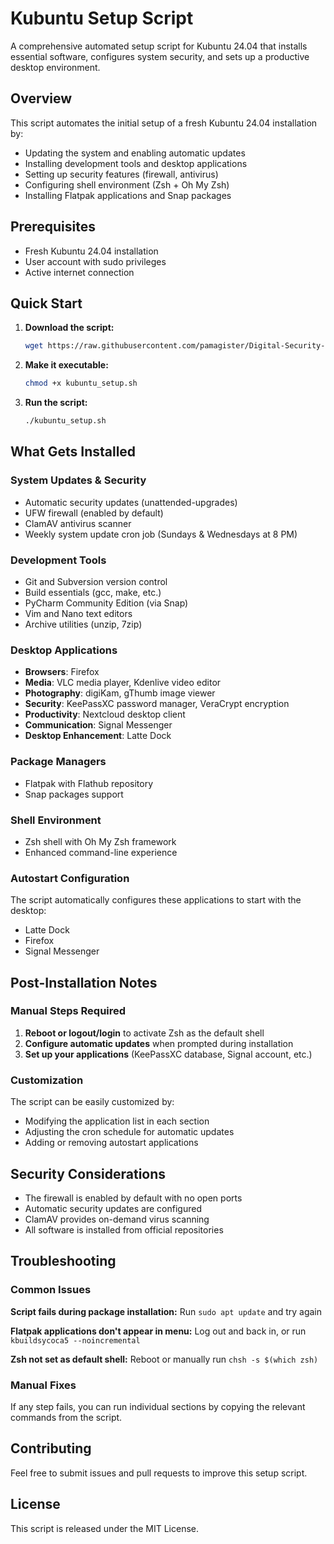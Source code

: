 # Kubuntu Setup Script

A comprehensive automated setup script for Kubuntu 24.04 that installs essential software, configures system security, and sets up a productive desktop environment.

## Overview

This script automates the initial setup of a fresh Kubuntu 24.04 installation by:

- Updating the system and enabling automatic updates
- Installing development tools and desktop applications
- Setting up security features (firewall, antivirus)
- Configuring shell environment (Zsh + Oh My Zsh)
- Installing Flatpak applications and Snap packages

## Prerequisites

- Fresh Kubuntu 24.04 installation
- User account with sudo privileges
- Active internet connection

## Quick Start

1. **Download the script:**
   ```bash
   wget https://raw.githubusercontent.com/pamagister/Digital-Security-Ops-Mastery/main/ubuntu-linux-automations/scripts/setup_kubuntu.sh
   ```
2. **Make it executable:**
   ```bash
   chmod +x kubuntu_setup.sh
   ```

3. **Run the script:**
   ```bash
   ./kubuntu_setup.sh
   ```

## What Gets Installed

### System Updates & Security

- Automatic security updates (unattended-upgrades)
- UFW firewall (enabled by default)
- ClamAV antivirus scanner
- Weekly system update cron job (Sundays & Wednesdays at 8 PM)

### Development Tools

- Git and Subversion version control
- Build essentials (gcc, make, etc.)
- PyCharm Community Edition (via Snap)
- Vim and Nano text editors
- Archive utilities (unzip, 7zip)

### Desktop Applications

- **Browsers**: Firefox
- **Media**: VLC media player, Kdenlive video editor
- **Photography**: digiKam, gThumb image viewer
- **Security**: KeePassXC password manager, VeraCrypt encryption
- **Productivity**: Nextcloud desktop client
- **Communication**: Signal Messenger
- **Desktop Enhancement**: Latte Dock

### Package Managers

- Flatpak with Flathub repository
- Snap packages support

### Shell Environment

- Zsh shell with Oh My Zsh framework
- Enhanced command-line experience

### Autostart Configuration

The script automatically configures these applications to start with the desktop:

- Latte Dock
- Firefox
- Signal Messenger

## Post-Installation Notes

### Manual Steps Required

1. **Reboot or logout/login** to activate Zsh as the default shell
2. **Configure automatic updates** when prompted during installation
3. **Set up your applications** (KeePassXC database, Signal account, etc.)

### Customization

The script can be easily customized by:

- Modifying the application list in each section
- Adjusting the cron schedule for automatic updates
- Adding or removing autostart applications

## Security Considerations

- The firewall is enabled by default with no open ports
- Automatic security updates are configured
- ClamAV provides on-demand virus scanning
- All software is installed from official repositories

## Troubleshooting

### Common Issues

**Script fails during package installation:**
Run `sudo apt update` and try again

**Flatpak applications don't appear in menu:**
Log out and back in, or run `kbuildsycoca5 --noincremental`

**Zsh not set as default shell:**
Reboot or manually run `chsh -s $(which zsh)`

### Manual Fixes

If any step fails, you can run individual sections by copying the relevant commands from the script.

## Contributing

Feel free to submit issues and pull requests to improve this setup script.

## License

This script is released under the MIT License.